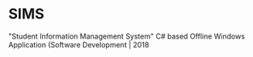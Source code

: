 # SIMS
"Student Information Management System" 
C# based Offline Windows Application (Software Development | 2018

